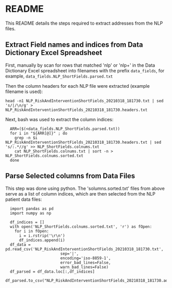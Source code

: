 # README
This README details the steps required to extract addresses from the NLP files.

## Extract Field names and indices from Data Dictionary Excel Spreadsheet
First, manually by scan for rows that matched 'nlp' or 'nlp+' in the Data Dictionary Excel spreadsheet into filenames with the prefix `data_fields`, for example, `data_fields.NLP_ShortFields.parsed.txt`

Then the column headers for each NLP file were extracted (example filename is used):

`head -n1 NLP_RiskAndInterventionShortFields_20210318_181730.txt | sed 's/|/\n/g' > NLP_RiskAndInterventionShortFields_20210318_181730.headers.txt`

Next, bash was used to extract the column indices:

      ARR=($(<data_fields.NLP_ShortFields.parsed.txt))
      for i in "${ARR[@]}" ; do
        grep -n $i NLP_RiskAndInterventionShortFields_20210318_181730.headers.txt | sed 's/:.*//g' >> NLP_ShortFields.colnums.txt
        cat NLP_ShortFields.colnums.txt | sort -n > NLP_ShortFields.colnums.sorted.txt
      done

## Parse Selected columns from Data Files
This step was done using python. The 'solumns.sorted.txt' files from above serve as a list of column indices, which are then selected from the NLP patient data files:

      import pandas as pd
      import numpy as np
      
      df_indices = []
      with open('NLP_ShortFields.colnums.sorted.txt', 'r') as fOpen:
        for i in fOpen:
          i = i.rstrip('\r\n')
          df_indices.append(i)
      df_data = pd.read_csv('NLP_RiskAndInterventionShortFields_20210318_181730.txt', 
                            sep='|', 
                            encoding='iso-8859-1', 
                            error_bad_lines=False, 
                            warn_bad_lines=False)
      df_parsed = df_data.loc[:,df_indices]
      df_parsed.to_csv("NLP_RiskAndInterventionShortFields_20210318_181730.addressFields.csv")

